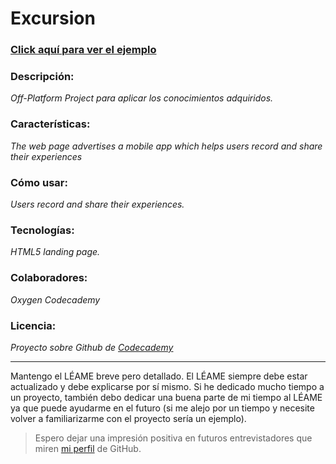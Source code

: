 # Excursion

### [Click aquí para ver el ejemplo](https://gm-gith.github.io/excursion/)

### Descripción:    
*Off-Platform Project para aplicar los conocimientos adquiridos.*

### Características:    
*The web page advertises a mobile app which helps users record and share their experiences*

### Cómo usar:          
*Users record and share their experiences.*

### Tecnologías:        
*HTML5 landing page.*

### Colaboradores:      
*Oxygen*
*Codecademy*

### Licencia:           
*Proyecto sobre Github de [Codecademy](https://www.codecademy.com/courses/learn-git)*


***

Mantengo el LÉAME breve pero detallado. El LÉAME siempre debe estar actualizado y debe explicarse por sí mismo. 
Si he dedicado mucho tiempo a un proyecto, también debo dedicar una buena parte de mi tiempo al LÉAME ya que puede 
ayudarme en el futuro (si me alejo por un tiempo y necesite volver a familiarizarme con el proyecto sería un ejemplo).
> Espero dejar una impresión positiva en futuros entrevistadores que miren [mi perfil](https://github.com/GM-GitH) de GitHub.
